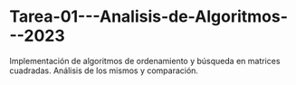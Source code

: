 # Tarea-01---Analisis-de-Algoritmos---2023
Implementación de algoritmos de ordenamiento y búsqueda en matrices cuadradas. Análisis de los mismos y comparación.
